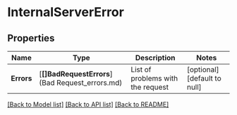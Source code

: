 # InternalServerError

## Properties
Name | Type | Description | Notes
------------ | ------------- | ------------- | -------------
**Errors** | [**[]BadRequestErrors**](Bad Request_errors.md) | List of problems with the request | [optional] [default to null]

[[Back to Model list]](../README.md#documentation-for-models) [[Back to API list]](../README.md#documentation-for-api-endpoints) [[Back to README]](../README.md)

